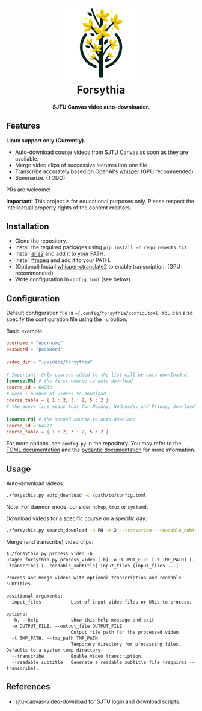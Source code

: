 <h1 align="center">
  <img src="https://github.com/stargazerZJ/forsythia/blob/main/doc/logo.png" alt="Forsythia" width="200">
  <br>Forsythia<br>
</h1>

<h4 align="center">SJTU Canvas video auto-downloader.</h4>

## Features

**Linux support only (Currently).**

- Auto-download course videos from SJTU Canvas as soon as they are available.
- Merge video clips of successive lectures into one file.
- Transcribe accurately based on OpenAI's [whisper](https://openai.com/research/whisper) (GPU recommended).
- Summarize. (TODO)

PRs are welcome!

**Important**: This project is for educational purposes only. Please respect the intellectual property rights of the content creators.

## Installation

- Clone the repository.
- Install the required packages using `pip install -r requirements.txt`.
- Install [aria2](https://aria2.github.io/) and add it to your PATH.
- Install [ffmpeg](https://ffmpeg.org/download.html) and add it to your PATH.
- (Optional) Install [whisper-ctranslate2](https://github.com/Softcatala/whisper-ctranslate2) to enable transcription. (GPU recommended)
- Write configuration in `config.toml` (see below).

## Configuration

Default configuration file is `~/.config/forsythia/config.toml`. You can also specify the configuration file using the `-c` option.

Basic example:
```toml
username = "username"
password = "password"

video_dir = "~/Videos/forsythia"

# Important: Only courses added to the list will be auto-downloaded.
[course.MA]	# the first course to auto-download
course_id = 64032
# week : number of videos to download
course_table = { 1 : 2, 3 : 2, 5 : 2 }
# the above line means that for Monday, Wednesday and Friday, download 2 videos each.

[course.PH]	# the second course to auto-download
course_id = 64222
course_table = { 1 : 2, 3 : 2, 5 : 2 }
```

For more options, see `config.py` in the repository. You may refer to the [TOML documentation](https://toml.io/en/) and the [pydantic documentation](https://pydantic-docs.helpmanual.io/) for more information.

## Usage

Auto-download videos:
```bash
./forysthia.py auto_download -c /path/to/config.toml
```

Note: For daemon mode, consider `nohup`, `tmux` or `systemd`.

Download videos for a specific course on a specific day:
```bash
./forsythia.py search_download -n PH -m 2 --transcribe --readable_subtitle 64222
```

Merge (and transcribe) video clips:
```
$./forsythia.py process_video -h
usage: forsythia.py process_video [-h] -o OUTPUT_FILE [-t TMP_PATH] [--transcribe] [--readable_subtitle] input_files [input_files ...]

Process and merge videos with optional transcription and readable subtitles.

positional arguments:
  input_files           List of input video files or URLs to process.

options:
  -h, --help            show this help message and exit
  -o OUTPUT_FILE, --output_file OUTPUT_FILE
                        Output file path for the processed video.
  -t TMP_PATH, --tmp_path TMP_PATH
                        Temporary directory for processing files. Defaults to a system temp directory.
  --transcribe          Enable video transcription.
  --readable_subtitle   Generate a readable subtitle file (requires --transcribe).
```

## References
- [sjtu-canvas-video-download](https://github.com/prcwcy/sjtu-canvas-video-download) for SJTU login and download scripts.
